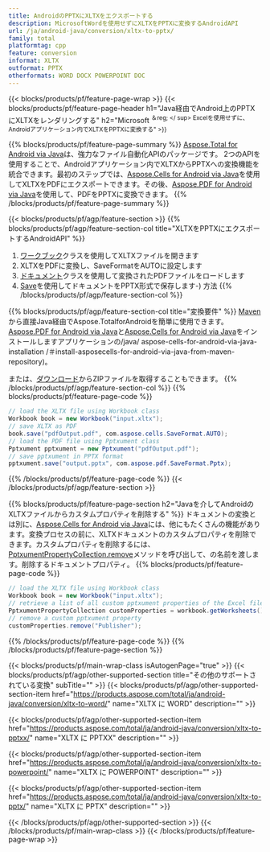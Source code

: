 ```yaml
---
title: AndroidのPPTXにXLTXをエクスポートする
description: MicrosoftWordを使用せずにXLTXをPPTXに変換するAndroidAPI
url: /ja/android-java/conversion/xltx-to-pptx/
family: total
platformtag: cpp
feature: conversion
informat: XLTX
outformat: PPTX
otherformats: WORD DOCX POWERPOINT DOC
---
```

{{< blocks/products/pf/feature-page-wrap >}}
{{< blocks/products/pf/feature-page-header h1="Java経由でAndroid上のPPTXにXLTXをレンダリングする" h2="Microsoft <sup>＆reg; </ sup> Excelを使用せずに、Androidアプリケーション内でXLTXをPPTXに変換する" >}}

{{% blocks/products/pf/feature-page-summary %}}
[Aspose.Total for Android via Java](https://products.aspose.com/total/android-java/)は、強力なファイル自動化APIのパッケージです。 2つのAPIを使用することで、Androidアプリケーション内でXLTXからPPTXへの変換機能を統合できます。最初のステップでは、[Aspose.Cells for Android via Java](https://products.aspose.com/cells/android-java/)を使用してXLTXをPDFにエクスポートできます。その後、[Aspose.PDF for Android via Java](https://products.aspose.com/pdf/android-java/)を使用して、PDFをPPTXに変換できます。 
{{% /blocks/products/pf/feature-page-summary  %}}

{{< blocks/products/pf/agp/feature-section >}}
{{% blocks/products/pf/agp/feature-section-col title="XLTXをPPTXにエクスポートするAndroidAPI" %}}
1. [ワークブック](https://reference.aspose.com/cells/java/com.aspose.cells/Workbook)クラスを使用してXLTXファイルを開きます
2. XLTXをPDFに変換し、SaveFormatをAUTOに設定します
3. [ドキュメント](https://reference.aspose.com/pdf/java/com.aspose.pdf/Pptxument)クラスを使用して変換されたPDFファイルをロードします
4. [Save](https://reference.aspose.com/pdf/java/com.aspose.pdf/Pptxument#save-java.lang.String-com.aspose.pdf.SaveOptions)を使用してドキュメントをPPTX形式で保存します-) 方法
{{% /blocks/products/pf/agp/feature-section-col %}}

{{% blocks/products/pf/agp/feature-section-col title="変換要件" %}}
[Maven](https://repository.aspose.com/webapp/#/artifacts/browse/tree/General/repo/com/aspose/aspose-total)から直接Java経由でAspose.TotalforAndroidを簡単に使用できます。 [Aspose.PDF for Android via Java](https://pptxs.aspose.com/pdf/androidjava/installation/)と[Aspose.Cells for Android via Java](https://pptxs.aspose.com/cells)をインストールしますアプリケーションの/java/ aspose-cells-for-android-via-java-installation /＃install-asposecells-for-android-via-java-from-maven-repository)。

または、[ダウンロード](https://downloads.aspose.com/total/androidjava)からZIPファイルを取得することもできます。
{{% /blocks/products/pf/agp/feature-section-col %}}
{{% blocks/products/pf/feature-page-code %}}

```java
// load the XLTX file using Workbook class
Workbook book = new Workbook("input.xltx");
// save XLTX as PDF
book.save("pdfOutput.pdf", com.aspose.cells.SaveFormat.AUTO);
// load the PDF file using Pptxument class
Pptxument pptxument = new Pptxument("pdfOutput.pdf");
// save pptxument in PPTX format
pptxument.save("output.pptx", com.aspose.pdf.SaveFormat.Pptx);    
```

{{% /blocks/products/pf/feature-page-code %}}
{{< /blocks/products/pf/agp/feature-section >}}

{{% blocks/products/pf/feature-page-section  h2="Javaを介してAndroidのXLTXファイルからカスタムプロパティを削除する" %}}
ドキュメントの変換とは別に、[Aspose.Cells for Android via Java](https://products.aspose.com/cells/android-java/)には、他にもたくさんの機能があります。変換プロセスの前に、XLTXドキュメントのカスタムプロパティを削除できます。カスタムプロパティを削除するには、[PptxumentPropertyCollection.remove](https://reference.aspose.com/cells/java/com.aspose.cells/pptxumentpropertycollection#remove(java.lang.String))メソッドを呼び出して、の名前を渡します。削除するドキュメントプロパティ。
{{% blocks/products/pf/feature-page-code %}}

```java
// load the XLTX file using Workbook class
Workbook book = new Workbook("input.xltx");
// retrieve a list of all custom pptxument properties of the Excel file
PptxumentPropertyCollection customProperties = workbook.getWorksheets().getCustomPptxumentProperties();
// remove a custom pptxument property
customProperties.remove("Publisher"); 
```
{{% /blocks/products/pf/feature-page-code  %}}
{{% /blocks/products/pf/feature-page-section %}}

{{< blocks/products/pf/main-wrap-class isAutogenPage="true" >}}
{{< blocks/products/pf/agp/other-supported-section title="その他のサポートされている変換" subTitle="" >}}
{{< blocks/products/pf/agp/other-supported-section-item href="https://products.aspose.com/total/ja/android-java/conversion/xltx-to-word/" name="XLTX に WORD" description="" >}}

{{< blocks/products/pf/agp/other-supported-section-item href="https://products.aspose.com/total/ja/android-java/conversion/xltx-to-pptxx/" name="XLTX に PPTXX" description="" >}}

{{< blocks/products/pf/agp/other-supported-section-item href="https://products.aspose.com/total/ja/android-java/conversion/xltx-to-powerpoint/" name="XLTX に POWERPOINT" description="" >}}

{{< blocks/products/pf/agp/other-supported-section-item href="https://products.aspose.com/total/ja/android-java/conversion/xltx-to-pptx/" name="XLTX に PPTX" description="" >}}


{{< /blocks/products/pf/agp/other-supported-section >}}
{{< /blocks/products/pf/main-wrap-class >}}
{{< /blocks/products/pf/feature-page-wrap >}}